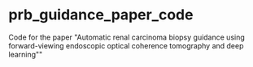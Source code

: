 # prb_guidance_paper_code
Code for the paper "Automatic renal carcinoma biopsy guidance using forward-viewing endoscopic optical coherence tomography and deep learning""
